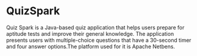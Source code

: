 # QuizSpark
Quiz Spark is a Java-based quiz application that helps users prepare for aptitude tests and improve their general knowledge. The application presents users with multiple-choice questions that have a 30-second timer and four answer options.The platform used for it is Apache Netbens. 
